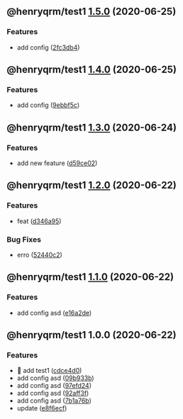 ## @henryqrm/test1 [1.5.0](https://github.com/ditto-land/test/compare/@henryqrm/test1@1.4.0...@henryqrm/test1@1.5.0) (2020-06-25)


### Features

* add config ([2fc3db4](https://github.com/ditto-land/test/commit/2fc3db42d000e18f6414708d048a01d4d6c32182))

## @henryqrm/test1 [1.4.0](https://github.com/ditto-land/test/compare/@henryqrm/test1@1.3.0...@henryqrm/test1@1.4.0) (2020-06-25)


### Features

* add config ([9ebbf5c](https://github.com/ditto-land/test/commit/9ebbf5c4d1ce59383091cc43ef2bb7197c64ebd6))

## @henryqrm/test1 [1.3.0](https://github.com/ditto-land/test/compare/@henryqrm/test1@1.2.0...@henryqrm/test1@1.3.0) (2020-06-24)


### Features

* add new feature ([d59ce02](https://github.com/ditto-land/test/commit/d59ce029c50f325a727eacd8623891a757c71240))

## @henryqrm/test1 [1.2.0](https://github.com/ditto-land/test/compare/@henryqrm/test1@1.1.0...@henryqrm/test1@1.2.0) (2020-06-22)


### Features

* feat ([d346a95](https://github.com/ditto-land/test/commit/d346a95ba68a2a32d16bf4b5318d93f0cfe84b75))


### Bug Fixes

* erro ([52440c2](https://github.com/ditto-land/test/commit/52440c2c361f42a9a838ee078a4ca3106fb5a391))

## @henryqrm/test1 [1.1.0](https://github.com/ditto-land/test/compare/@henryqrm/test1@1.0.0...@henryqrm/test1@1.1.0) (2020-06-22)


### Features

* add config asd ([e16a2de](https://github.com/ditto-land/test/commit/e16a2de211b15058587df8c1d94b4820e9097028))

## @henryqrm/test1 1.0.0 (2020-06-22)


### Features

* 🎸 add test1 ([cdce4d0](https://github.com/ditto-land/test/commit/cdce4d03942779aacea46635dd2d02ee66a8343f))
* add config asd ([09b933b](https://github.com/ditto-land/test/commit/09b933b98489c421974dcda7d4852a350c00e1f0))
* add config asd ([97efd24](https://github.com/ditto-land/test/commit/97efd24c2bdace16ce0c026d305f46ebb388cc7d))
* add config asd ([92aff3f](https://github.com/ditto-land/test/commit/92aff3fc339768290ecd9449cebd5e17c316516c))
* add config asd ([7b1a76b](https://github.com/ditto-land/test/commit/7b1a76b234959bdd1b98a9e8215fdc5fbfe93741))
* update ([e8f6ecf](https://github.com/ditto-land/test/commit/e8f6ecffcdd3f5489ed6508cbb0fad1a194ced25))
